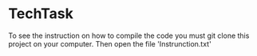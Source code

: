 # TechTask

To see the instruction on how to compile the code you must git clone this project on your computer. Then open the file 'Instrunction.txt'
